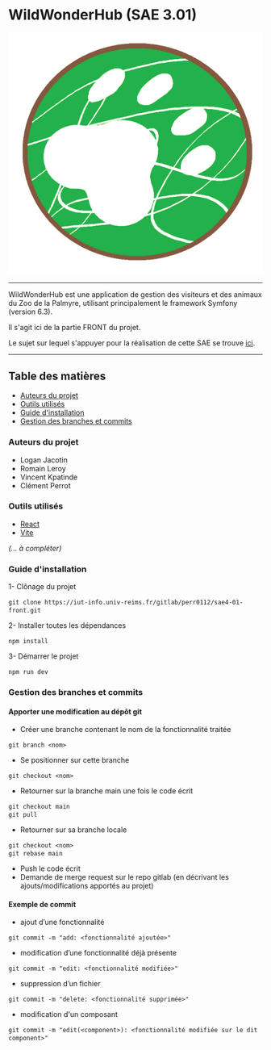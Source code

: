 # WildWonderHub (SAE 3.01)

![logo](public/assets/images/logos/LogoSAE_Zoo.png)

---

WildWonderHub est une application de gestion des visiteurs et des animaux du Zoo de la Palmyre, utilisant principalement le framework Symfony (version 6.3).

Il s'agit ici de la partie FRONT du projet.

Le sujet sur lequel s'appuyer pour la réalisation de cette SAE se trouve [ici](http://cutrona/but/s4/sae4-real-01/).

---

## Table des matières

<!-- TOC -->
  * [Auteurs du projet](#auteurs-du-projet)
  * [Outils utilisés](#outils-utilisés)
  * [Guide d'installation](#guide-dinstallation)
  * [Gestion des branches et commits](#gestion-des-branches-et-commits)
<!-- TOC -->

### Auteurs du projet

- Logan Jacotin
- Romain Leroy
- Vincent Kpatinde
- Clément Perrot

### Outils utilisés

- [React](https://fr.legacy.reactjs.org/docs/getting-started.html)
- [Vite](https://vitejs.dev/guide/)

<i>(... à compléter)</i>

### Guide d'installation

1- Clônage du projet
```shell
git clone https://iut-info.univ-reims.fr/gitlab/perr0112/sae4-01-front.git
```

2- Installer toutes les dépendances
```shell
npm install
```

3- Démarrer le projet
```shell
npm run dev
```

### Gestion des branches et commits

#### Apporter une modification au dépôt git
- Créer une branche contenant le nom de la fonctionnalité traitée

```shell
git branch <nom>
```

- Se positionner sur cette branche

```shell
git checkout <nom>
```

- Retourner sur la branche main une fois le code écrit

```shell
git checkout main
git pull
```

- Retourner sur sa branche locale
```shell
git checkout <nom>
git rebase main
```

- Push le code écrit
- Demande de merge request sur le repo gitlab (en décrivant les ajouts/modifications apportés au projet)

#### Exemple de commit

* ajout d’une fonctionnalité

```shell
git commit -m "add: <fonctionnalité ajoutée>"
```
* modification d’une fonctionnalité déjà présente
```shell
git commit -m "edit: <fonctionnalité modifiée>"
```
* suppression d’un fichier
```shell
git commit -m "delete: <fonctionnalité supprimée>"
```
* modification d'un composant
```shell
git commit -m "edit(<component>): <fonctionnalité modifiée sur le dit component>"
```